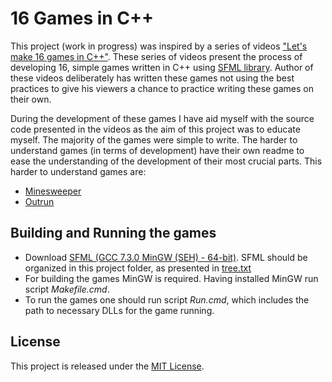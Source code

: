 # 16 Games in C++

This project (work in progress) was inspired by a series of videos ["Let's make 16 games in C++"](https://www.youtube.com/watch?v=zH_omFPqMO4&list=PLB_ibvUSN7mzUffhiay5g5GUHyJRO4DYr). These series of videos present the process of developing 16, simple games written in C++ using [SFML library](https://www.sfml-dev.org/). Author of these videos deliberately has written these games not using the best practices to give his viewers a chance to practice writing these games on their own.

During the development of these games I have aid myself with the source code presented in the videos as the aim of this project was to educate myself. The majority of the games were simple to write. The harder to understand games (in terms of development) have their own readme to ease the understanding of the development of their most crucial parts. This harder to understand games are:
- [Minesweeper](05_Minesweeper)
- [Outrun](08_Outrun)

## Building and Running the games

- Download [SFML (GCC 7.3.0 MinGW (SEH) - 64-bit)](https://www.sfml-dev.org/download.php). SFML should be organized in this project folder, as presented in [tree.txt](tree.txt)
- For building the games MinGW is required. Having installed MinGW run script *Makefile.cmd*.
- To run the games one should run script *Run.cmd*, which includes the path to necessary DLLs for the game running.

## License

This project is released under the [MIT License](LICENSE).
